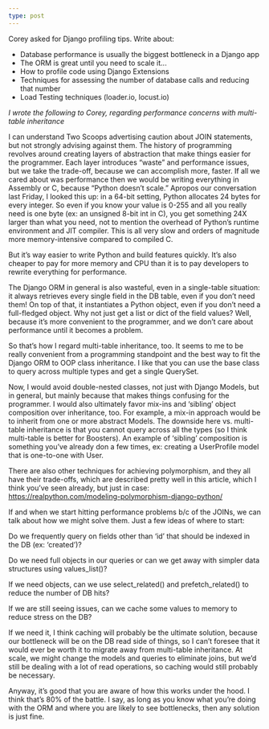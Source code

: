 ```yaml
---
type: post
---
```


Corey asked for Django profiling tips. Write about:
 - Database performance is usually the biggest bottleneck in a Django app
 - The ORM is great until you need to scale it...
 - How to profile code using Django Extensions
 - Techniques for assessing the number of database calls and reducing that number
 - Load Testing techniques (loader.io, locust.io)


_I wrote the following to Corey, regarding performance concerns with multi-table inheritance_

I can understand Two Scoops advertising caution about JOIN statements, but not strongly advising against them. The history of programming revolves around creating layers of abstraction that make things easier for the programmer. Each layer introduces “waste” and performance issues, but we take the trade-off, because we can accomplish more, faster. If all we cared about was performance then we would be writing everything in Assembly or C, because “Python doesn’t scale.” Apropos our conversation last Friday, I looked this up: in a 64-bit setting, Python allocates 24 bytes for every integer. So even if you know your value is 0-255 and all you really need is one byte (ex: an unsigned 8-bit int in C), you get something 24X larger than what you need, not to mention the overhead of Python’s runtime environment and JIT compiler. This is all very slow and orders of magnitude more memory-intensive compared to compiled C.

But it’s way easier to write Python and build features quickly. It’s also cheaper to pay for more memory and CPU than it is to pay developers to rewrite everything for performance.

The Django ORM in general is also wasteful, even in a single-table situation: it always retrieves every single field in the DB table, even if you don’t need them! On top of that, it instantiates a Python object, even if you don’t need a full-fledged object. Why not just get a list or dict of the field values? Well, because it’s more convenient to the programmer, and we don’t care about performance until it becomes a problem.

So that’s how I regard multi-table inheritance, too. It seems to me to be really convenient from a programming standpoint and the best way to fit the Django ORM to OOP class inheritance. I like that you can use the base class to query across multiple types and get a single QuerySet.

Now, I would avoid double-nested classes, not just with Django Models, but in general, but mainly because that makes things confusing for the programmer. I would also ultimately favor mix-ins and ‘sibling’ object composition over inheritance, too. For example, a mix-in approach would be to inherit from one or more abstract Models. The downside here vs. multi-table inheritance is that you cannot query across all the types (so I think multi-table is better for Boosters). An example of ‘sibling’ composition is something you’ve already don a few times, ex: creating a UserProfile model that is one-to-one with User.

There are also other techniques for achieving polymorphism, and they all have their trade-offs, which are described pretty well in this article, which I think you’ve seen already, but just in case: https://realpython.com/modeling-polymorphism-django-python/

If and when we start hitting performance problems b/c of the JOINs, we can talk about how we might solve them. Just a few ideas of where to start:

Do we frequently query on fields other than ‘id’ that should be indexed in the DB (ex: ‘created’)?

Do we need full objects in our queries or can we get away with simpler data structures using values_list()?

If we need objects, can we use select_related() and prefetch_related() to reduce the number of DB hits?

If we are still seeing issues, can we cache some values to memory to reduce stress on the DB?

If we need it, I think caching will probably be the ultimate solution, because our bottleneck will be on the DB read side of things, so I can’t foresee that it would ever be worth it to migrate away from multi-table inheritance. At scale, we might change the models and queries to eliminate joins, but we’d still be dealing with a lot of read operations, so caching would still probably be necessary.

Anyway, it’s good that you are aware of how this works under the hood. I think that’s 80% of the battle. I say, as long as you know what you’re doing with the ORM and where you are likely to see bottlenecks, then any solution is just fine.